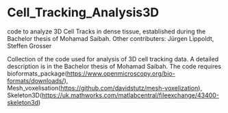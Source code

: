 # Cell_Tracking_Analysis3D
code to analyze 3D Cell Tracks in dense tissue, established during the Bachelor thesis of Mohamad Saibah. Other contributers: Jürgen Lippoldt, Steffen Grosser 

Collection of the code used for analysis of 3D cell tracking data. A detailed description is in the Bachelor thesis of Mohamad Saibah. The code requires bioformats_package(https://www.openmicroscopy.org/bio-formats/downloads/), Mesh_voxelisation(https://github.com/davidstutz/mesh-voxelization), Skeleton3D(https://uk.mathworks.com/matlabcentral/fileexchange/43400-skeleton3d)
